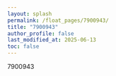 ```yaml
---
layout: splash
permalink: /float_pages/7900943/
title: "7900943"
author_profile: false
last_modified_at: 2025-06-13
toc: false
---
```

 
7900943
